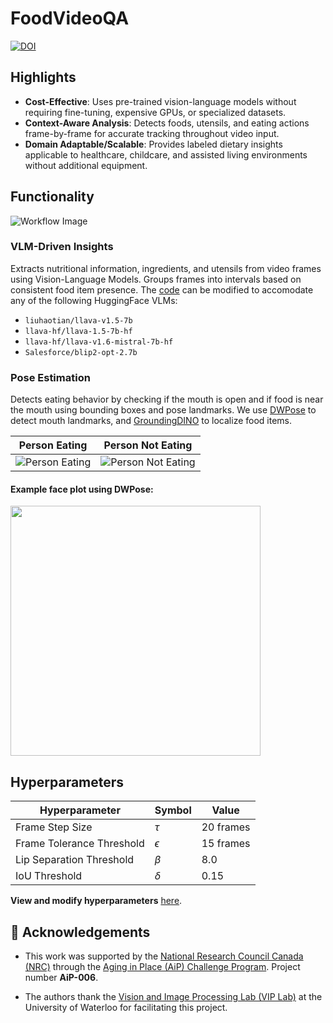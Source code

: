 # FoodVideoQA

[![DOI](https://zenodo.org/badge/doi/10.15353/jcvis.v10i1.10015.svg)](https://doi.org/10.15353/jcvis.v10i1.10015)

## Highlights

- **Cost-Effective**: Uses pre-trained vision-language models without requiring fine-tuning, expensive GPUs, or specialized datasets.
- **Context-Aware Analysis**: Detects foods, utensils, and eating actions frame-by-frame for accurate tracking throughout video input.
- **Domain Adaptable/Scalable**: Provides labeled dietary insights applicable to healthcare, childcare, and assisted living environments without additional equipment.

## Functionality  

![Workflow Image](https://github.com/isobarbaric/FoodVideoQA/blob/main/assets/VLM_Image.png)

### VLM-Driven Insights
Extracts nutritional information, ingredients, and utensils from video frames using Vision-Language Models. Groups frames into intervals based on consistent food item presence. The [code](https://github.com/isobarbaric/FoodVideoQA/blob/main/vlm/generation/models.py) can be modified to accomodate any of the following HuggingFace VLMs:

- `liuhaotian/llava-v1.5-7b`
- `llava-hf/llava-1.5-7b-hf`
- `llava-hf/llava-v1.6-mistral-7b-hf`
- `Salesforce/blip2-opt-2.7b`

### Pose Estimation
Detects eating behavior by checking if the mouth is open and if food is near the mouth using bounding boxes and pose landmarks. We use [DWPose](https://github.com/IDEA-Research/DWPose) to detect mouth landmarks, and [GroundingDINO](https://github.com/IDEA-Research/GroundingDINO) to localize food items.

| Person Eating | Person Not Eating |
|----------------|-------------------|
| ![Person Eating](https://github.com/isobarbaric/FoodVideoQA/blob/main/assets/eating.png) | ![Person Not Eating](https://github.com/isobarbaric/FoodVideoQA/blob/main/assets/not-eating.png) |

#### Example face plot using DWPose:
<img src="https://github.com/isobarbaric/FoodVideoQA/blob/main/assets/face-plot.png" height="400">

## Hyperparameters  

| **Hyperparameter**          | **Symbol** | **Value**        |  
|------------------------------|------------|------------------|  
| Frame Step Size              | $\tau$     | 20 frames        |  
| Frame Tolerance Threshold    | $\epsilon$ | 15 frames        |  
| Lip Separation Threshold     | $\beta$    | 8.0              |  
| IoU Threshold                | $\delta$   | 0.15             |  

**View and modify hyperparameters** [here](https://github.com/isobarbaric/FoodVideoQA/blob/main/hyperparameters.py).

## 🙏 Acknowledgements
- This work was supported by the [National Research Council Canada (NRC)](https://nrc.canada.ca/en) through the
[Aging in Place (AiP) Challenge Program](https://nrc.canada.ca/en/research-development/research-collaboration/programs/aging-place-challenge-program). Project number **AiP-006**.

- The authors thank the [Vision and Image Processing Lab (VIP Lab)](https://uwaterloo.ca/vision-image-processing-lab/) at the University of Waterloo for facilitating this project.

